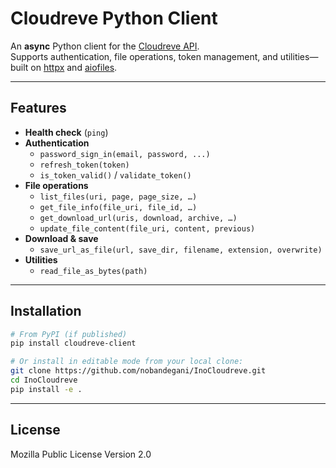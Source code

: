 # Cloudreve Python Client

An **async** Python client for the [Cloudreve API](https://github.com/cloudreve/).  
Supports authentication, file operations, token management, and utilities—built on [httpx](https://www.python-httpx.org/) and [aiofiles](https://github.com/Tinche/aiofiles).

---

## Features

- **Health check** (`ping`)  
- **Authentication**  
  - `password_sign_in(email, password, ...)`  
  - `refresh_token(token)`  
  - `is_token_valid()` / `validate_token()`  
- **File operations**  
  - `list_files(uri, page, page_size, …)`  
  - `get_file_info(file_uri, file_id, …)`  
  - `get_download_url(uris, download, archive, …)`  
  - `update_file_content(file_uri, content, previous)`  
- **Download & save**  
  - `save_url_as_file(url, save_dir, filename, extension, overwrite)`  
- **Utilities**  
  - `read_file_as_bytes(path)`

---

## Installation

```bash
# From PyPI (if published)
pip install cloudreve-client

# Or install in editable mode from your local clone:
git clone https://github.com/nobandegani/InoCloudreve.git
cd InoCloudreve
pip install -e .
```
---

## License
Mozilla Public License Version 2.0